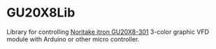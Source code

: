 # GU20X8Lib

Library for controlling [Noritake itron GU20X8-301](https://github.com/cawapy/GU20X8)
3-color graphic VFD module with Arduino or other micro controller.
